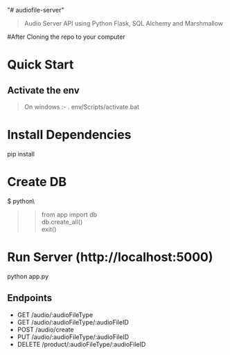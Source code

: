 "# audiofile-server" 

> Audio Server API using Python Flask, SQL Alchemy and Marshmallow

#After Cloning the repo to your computer

# Quick Start
## Activate the env
> On windows :-  . env/Scripts/activate.bat

# Install Dependencies
pip install

# Create DB
$ python\
>> from app import db <br>
>> db.create_all() <br>
>> exit()

# Run Server (http://localhost:5000)
python app.py

## Endpoints

* GET     /audio/:audioFileType
* GET     /audio/:audioFileType/:audioFileID
* POST    /audio/create
* PUT     /audio/:audioFileType/:audioFileID
* DELETE  /product/:audioFileType/:audioFileID
